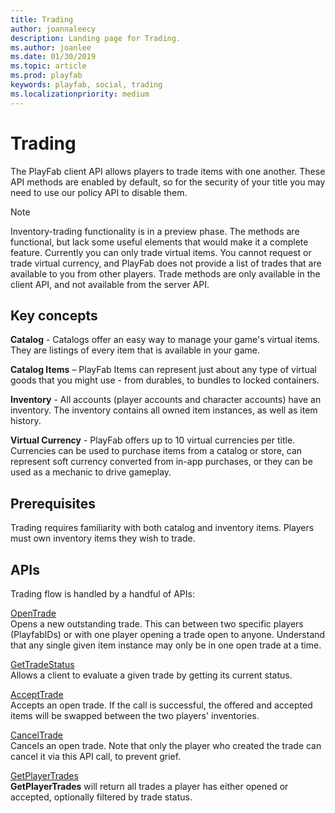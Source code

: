 ```yaml
---
title: Trading
author: joannaleecy
description: Landing page for Trading.
ms.author: joanlee
ms.date: 01/30/2019
ms.topic: article
ms.prod: playfab
keywords: playfab, social, trading
ms.localizationpriority: medium
---
```


# Trading

The PlayFab client API allows players to trade items with one another. These API methods are enabled by default, so for the security of your title you may need to use our policy API to disable them.

> [!NOTE]
> Inventory-trading functionality is in a preview phase. The methods are functional, but lack some useful elements that would make it a complete feature. Currently you can only trade virtual items. You cannot request or trade virtual currency, and PlayFab does not provide a list of trades that are available to you from other players. Trade methods are only available in the client API, and not available from the server API.

## Key concepts

**Catalog** - Catalogs offer an easy way to manage your game's virtual items. They are listings of every item that is available in your game.

**Catalog Items** – PlayFab Items can represent just about any type of virtual goods that you might use - from durables, to bundles to locked containers.

**Inventory** - All accounts (player accounts and character accounts) have an inventory. The inventory contains all owned item instances, as well as item history.

**Virtual Currency** - PlayFab offers up to 10 virtual currencies per title. Currencies can be used to purchase items from a catalog or store, can represent soft currency converted from in-app purchases, or they can be used as a mechanic to drive gameplay.

## Prerequisites

Trading requires familiarity with both catalog and inventory items. Players must own inventory items they wish to trade.

## APIs

Trading flow is handled by a handful of APIs:

[OpenTrade](xref:titleid.playfabapi.com.client.trading.opentrade)  
Opens a new outstanding trade. This can between two specific players (PlayfabIDs) or with one player opening a trade open to anyone. Understand that any single given item instance may only be in one open trade at a time.

[GetTradeStatus](xref:titleid.playfabapi.com.client.trading.gettradestatus)  
Allows a client to evaluate a given trade by getting its current status.

[AcceptTrade](xref:titleid.playfabapi.com.client.trading.accepttrade)  
Accepts an open trade. If the call is successful, the offered and accepted items will be swapped between the two players' inventories.

[CancelTrade](xref:titleid.playfabapi.com.client.trading.canceltrade)  
Cancels an open trade. Note that only the player who created the trade can cancel it via this API call, to prevent grief.

[GetPlayerTrades](xref:titleid.playfabapi.com.client.trading.getplayertrades)  
**GetPlayerTrades** will return all trades a player has either opened or accepted, optionally filtered by trade status.
